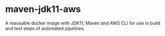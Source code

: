 # maven-jdk11-aws
A reausable docker image with JDK11, Maven and AWS CLI for use in build and test steps of automated pipelines.
